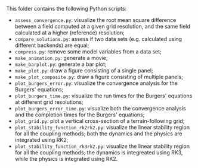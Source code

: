 This folder contains the following Python scripts:

  - `assess_convergence.py`: visualize the root mean square difference between a 
    field computed at a given grid resolution, and the same field calculated at a 
    higher (reference) resolution;
  - `compare_solutions.py`: assess if two data sets (e.g. calculated using different
    backends) are equal;
  - `compress.py`: remove some model variables from a data set;
  - `make_animation.py`: generate a movie;
  - `make_barplot.py`: generate a bar plot;
  - `make_plot.py`: draw a figure consisting of a single panel;
  - `make_plot_composite.py`: draw a figure consisting of multiple panels;
  - `plot_burgers_error.py`: visualize the convergence analysis for the Burgers' equations;
  - `plot_burgers_time.py`: visualize the run times for the Burgers' equations at
    different grid resolutions;
  - `plot_burgers_error_time.py`: visualize both the convergence analysis and
    the completion times for the Burgers' equations;
  - `plot_grid.py`: plot a vertical cross-section of a terrain-following grid;
  - `plot_stability_function_rk2rk2.py`: visualize the linear stability region
    for all the coupling methods; both the dynamics and the physics are integrated
    using RK2;
  - `plot_stability_function_rk3rk2.py`: visualize the linear stability region
    for all the coupling methods; the dynamics is integreated using RK3, while the 
    physics is integrated using RK2.
    